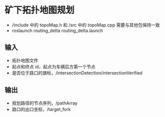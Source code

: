 # 矿下拓扑地图规划

- /include 中的 topoMap.h 和 /src 中的 topoMap.cpp 需要与其他包保持一致
- roslaunch routing_delta routing_delta.launch

## 输入

- 拓扑地图文件
- 起点和终点 id，起点为车辆后方第一个节点
- 是否位于路口的旗标，/intersectionDetection/intersectionVerified

## 输出

- 规划路径的节点序列，/pathArray
- 路口的出口坐标，/target_fork

